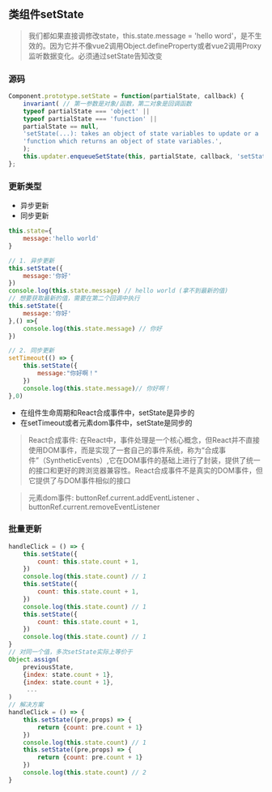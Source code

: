 ## 类组件setState

> 我们都如果直接调修改state，this.state.message = 'hello word'，是不生效的。因为它并不像vue2调用Object.defineProperty或者vue2调用Proxy监听数据变化。必须通过setState告知改变

### 源码
```jsx
Component.prototype.setState = function(partialState, callback) {
    invariant( // 第一参数是对象/函数，第二对象是回调函数
    typeof partialState === 'object' ||
    typeof partialState === 'function' ||
    partialState == null,
    'setState(...): takes an object of state variables to update or a ' +
    'function which returns an object of state variables.',
    );
    this.updater.enqueueSetState(this, partialState, callback, 'setState');
};
```

### 更新类型
- 异步更新
- 同步更新

```jsx
this.state={
    message:'hello world'
}

// 1. 异步更新
this.setState({
    message:'你好'
})
console.log(this.state.message) // hello world (拿不到最新的值)
// 想要获取最新的值，需要在第二个回调中执行
this.setState({
    message:'你好'
},() =>{
    console.log(this.state.message) // 你好
})

// 2. 同步更新
setTimeout(() => {
    this.setState({
        message:"你好啊！"
    })
    console.log(this.state.message)// 你好啊！
},0)
```

- 在组件生命周期和React合成事件中，setState是异步的
- 在setTimeout或者元素dom事件中，setState是同步的

> React合成事件: 在React中，事件处理是一个核心概念，但React并不直接使用DOM事件，而是实现了一套自己的事件系统，称为“合成事件”（SyntheticEvents）,它在DOM事件的基础上进行了封装，提供了统一的接口和更好的跨浏览器兼容性。React合成事件不是真实的DOM事件，但它提供了与DOM事件相似的接口

> 元素dom事件: buttonRef.current.addEventListener 、 buttonRef.current.removeEventListener


### 批量更新
```jsx
handleClick = () => {
    this.setState({
        count: this.state.count + 1,
    })
    console.log(this.state.count) // 1
    this.setState({
        count: this.state.count + 1,
    })
    console.log(this.state.count) // 1
    this.setState({
        count: this.state.count + 1,
    })
    console.log(this.state.count) // 1
}
// 对同一个值，多次setState实际上等价于
Object.assign(
    previousState,
    {index: state.count + 1},
    {index: state.count + 1},
     ...
)
// 解决方案
handleClick = () => {
    this.setState((pre,props) => {
        return {count: pre.count + 1}
    })
    console.log(this.state.count) // 1
    this.setState((pre,props) => {
        return {count: pre.count + 1}
    })
    console.log(this.state.count) // 2
}

```